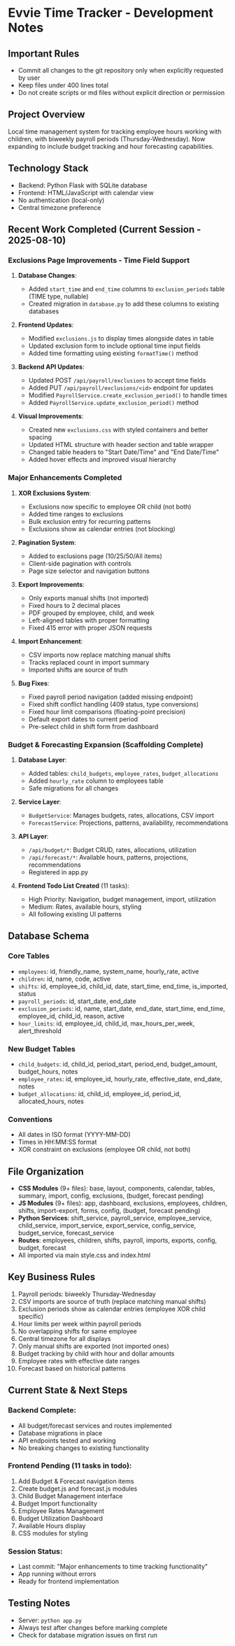 # Evvie Time Tracker - Development Notes

## Important Rules
- Commit all changes to the git repository only when explicitly requested by user
- Keep files under 400 lines total
- Do not create scripts or md files without explicit direction or permission

## Project Overview
Local time management system for tracking employee hours working with children, with biweekly payroll periods (Thursday-Wednesday). Now expanding to include budget tracking and hour forecasting capabilities.

## Technology Stack
- Backend: Python Flask with SQLite database
- Frontend: HTML/JavaScript with calendar view
- No authentication (local-only)
- Central timezone preference

## Recent Work Completed (Current Session - 2025-08-10)

### Exclusions Page Improvements - Time Field Support
1. **Database Changes**:
   - Added `start_time` and `end_time` columns to `exclusion_periods` table (TIME type, nullable)
   - Created migration in `database.py` to add these columns to existing databases
   
2. **Frontend Updates**:
   - Modified `exclusions.js` to display times alongside dates in table
   - Updated exclusion form to include optional time input fields
   - Added time formatting using existing `formatTime()` method
   
3. **Backend API Updates**:
   - Updated POST `/api/payroll/exclusions` to accept time fields
   - Added PUT `/api/payroll/exclusions/<id>` endpoint for updates
   - Modified `PayrollService.create_exclusion_period()` to handle times
   - Added `PayrollService.update_exclusion_period()` method
   
4. **Visual Improvements**:
   - Created new `exclusions.css` with styled containers and better spacing
   - Updated HTML structure with header section and table wrapper
   - Changed table headers to "Start Date/Time" and "End Date/Time"
   - Added hover effects and improved visual hierarchy

### Major Enhancements Completed
1. **XOR Exclusions System**:
   - Exclusions now specific to employee OR child (not both)
   - Added time ranges to exclusions
   - Bulk exclusion entry for recurring patterns
   - Exclusions show as calendar entries (not blocking)

2. **Pagination System**:
   - Added to exclusions page (10/25/50/All items)
   - Client-side pagination with controls
   - Page size selector and navigation buttons

3. **Export Improvements**:
   - Only exports manual shifts (not imported)
   - Fixed hours to 2 decimal places
   - PDF grouped by employee, child, and week
   - Left-aligned tables with proper formatting
   - Fixed 415 error with proper JSON requests

4. **Import Enhancement**:
   - CSV imports now replace matching manual shifts
   - Tracks replaced count in import summary
   - Imported shifts are source of truth

5. **Bug Fixes**:
   - Fixed payroll period navigation (added missing endpoint)
   - Fixed shift conflict handling (409 status, type conversions)
   - Fixed hour limit comparisons (floating-point precision)
   - Default export dates to current period
   - Pre-select child in shift form from dashboard

### Budget & Forecasting Expansion (Scaffolding Complete)

1. **Database Layer**:
   - Added tables: `child_budgets`, `employee_rates`, `budget_allocations`
   - Added `hourly_rate` column to employees table
   - Safe migrations for all changes

2. **Service Layer**:
   - `BudgetService`: Manages budgets, rates, allocations, CSV import
   - `ForecastService`: Projections, patterns, availability, recommendations

3. **API Layer**:
   - `/api/budget/*`: Budget CRUD, rates, allocations, utilization
   - `/api/forecast/*`: Available hours, patterns, projections, recommendations
   - Registered in app.py

4. **Frontend Todo List Created** (11 tasks):
   - High Priority: Navigation, budget management, import, utilization
   - Medium: Rates, available hours, styling
   - All following existing UI patterns

## Database Schema
### Core Tables
- `employees`: id, friendly_name, system_name, hourly_rate, active
- `children`: id, name, code, active
- `shifts`: id, employee_id, child_id, date, start_time, end_time, is_imported, status
- `payroll_periods`: id, start_date, end_date
- `exclusion_periods`: id, name, start_date, end_date, start_time, end_time, employee_id, child_id, reason, active
- `hour_limits`: id, employee_id, child_id, max_hours_per_week, alert_threshold

### New Budget Tables
- `child_budgets`: id, child_id, period_start, period_end, budget_amount, budget_hours, notes
- `employee_rates`: id, employee_id, hourly_rate, effective_date, end_date, notes
- `budget_allocations`: id, child_id, employee_id, period_id, allocated_hours, notes

### Conventions
- All dates in ISO format (YYYY-MM-DD)
- Times in HH:MM:SS format
- XOR constraint on exclusions (employee OR child, not both)

## File Organization
- **CSS Modules** (9+ files): base, layout, components, calendar, tables, summary, import, config, exclusions, (budget, forecast pending)
- **JS Modules** (9+ files): app, dashboard, exclusions, employees, children, shifts, import-export, forms, config, (budget, forecast pending)
- **Python Services**: shift_service, payroll_service, employee_service, child_service, import_service, export_service, config_service, budget_service, forecast_service
- **Routes**: employees, children, shifts, payroll, imports, exports, config, budget, forecast
- All imported via main style.css and index.html

## Key Business Rules
1. Payroll periods: biweekly Thursday-Wednesday
2. CSV imports are source of truth (replace matching manual shifts)
3. Exclusion periods show as calendar entries (employee XOR child specific)
4. Hour limits per week within payroll periods
5. No overlapping shifts for same employee
6. Central timezone for all displays
7. Only manual shifts are exported (not imported ones)
8. Budget tracking by child with hour and dollar amounts
9. Employee rates with effective date ranges
10. Forecast based on historical patterns

## Current State & Next Steps
### Backend Complete:
- All budget/forecast services and routes implemented
- Database migrations in place
- API endpoints tested and working
- No breaking changes to existing functionality

### Frontend Pending (11 tasks in todo):
1. Add Budget & Forecast navigation items
2. Create budget.js and forecast.js modules
3. Child Budget Management interface
4. Budget Import functionality
5. Employee Rates Management
6. Budget Utilization Dashboard
7. Available Hours display
8. CSS modules for styling

### Session Status:
- Last commit: "Major enhancements to time tracking functionality"
- App running without errors
- Ready for frontend implementation

## Testing Notes
- Server: `python app.py`
- Always test after changes before marking complete
- Check for database migration issues on first run